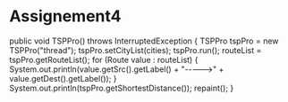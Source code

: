 # Assignement4
 public void TSPPro() throws InterruptedException {
        TSPPro tspPro = new TSPPro("thread");
        tspPro.setCityList(cities);
        tspPro.run();
        routeList = tspPro.getRouteList();
        for (Route value : routeList) {
            System.out.println(value.getSrc().getLabel() + "----->" + value.getDest().getLabel());
        }
        System.out.println(tspPro.getShortestDistance());
        repaint();
    }
